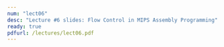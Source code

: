 ```yaml
---
num: "lect06"
desc: "Lecture #6 slides: Flow Control in MIPS Assembly Programming"
ready: true
pdfurl: /lectures/lect06.pdf
---
```



